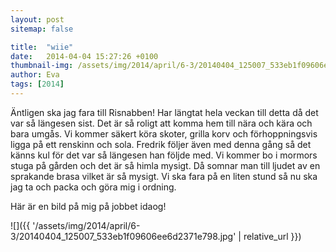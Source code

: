 ```yaml
---
layout: post
sitemap: false

title:  "wiie"
date:   2014-04-04 15:27:26 +0100
thumbnail-img: /assets/img/2014/april/6-3/20140404_125007_533eb1f09606ee6d2371e798.jpg
author: Eva
tags: [2014]
---
```


Äntligen ska jag fara till Risnabben! Har längtat hela veckan till detta då det var så längesen sist. Det är så roligt att komma hem till nära och kära och bara umgås. Vi kommer säkert köra skoter, grilla korv och förhoppningsvis ligga på ett renskinn och sola. Fredrik följer även med denna gång så det känns kul för det var så längesen han följde med. Vi kommer bo i mormors stuga på gården och det är så himla mysigt. Då somnar man till ljudet av en sprakande brasa vilket är så mysigt. Vi ska fara på en liten stund så nu ska jag ta och packa och göra mig i ordning. 

Här är en bild på mig på jobbet idaog!

![]({{ '/assets/img/2014/april/6-3/20140404_125007_533eb1f09606ee6d2371e798.jpg'  | relative_url }})

